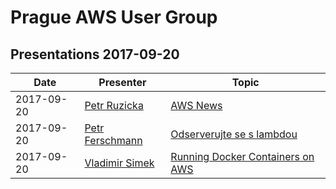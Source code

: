 # Prague AWS User Group

## Presentations 2017-09-20

| Date       | Presenter                                                | Topic                                                                                              |
|------------|----------------------------------------------------------|----------------------------------------------------------------------------------------------------|
| 2017-09-20 | [Petr Ruzicka](https://www.linkedin.com/in/petrruzicka/) | [AWS News](NEWS.md)                                                                                |
| 2017-09-20 | [Petr Ferschmann](https://www.linkedin.com/in/fersman/)  | [Odserverujte se s lambdou](2017-09-20-Petr_Ferschmann-Odserverujte_se_s_lambdou-EN.pdf)           |
| 2017-09-20 | [Vladimir Simek](https://www.linkedin.com/in/vsimek/)    | [Running Docker Containers on AWS](2017-09-20-Vladimir_Simek-Running_Docker_Containers_on_AWS.pdf) |
